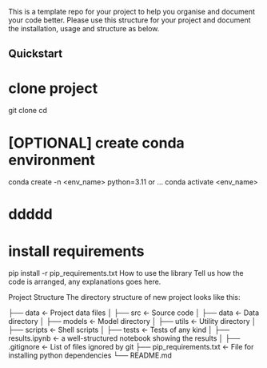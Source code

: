 This is a template repo for your project to help you organise and document your code better. 
Please use this structure for your project and document the installation, usage and structure as below.

## Quickstart

# clone project
git clone <project link>
cd <project repo>

# [OPTIONAL] create conda environment
conda create -n <env_name> python=3.11 or ...
conda activate <env_name>

# ddddd

# install requirements
pip install -r pip_requirements.txt
How to use the library
Tell us how the code is arranged, any explanations goes here.

Project Structure
The directory structure of new project looks like this:

├── data                        <- Project data files
│
├── src                         <- Source code
│   ├── data                            <- Data directory
│   ├── models                          <- Model directory
│   ├── utils                           <- Utility directory
│   ├── scripts                         <- Shell scripts
│
├── tests                       <- Tests of any kind
│
├── results.ipynb               <- a well-structured notebook showing the results
│
├── .gitignore                  <- List of files ignored by git
├── pip_requirements.txt        <- File for installing python dependencies
└── README.md
